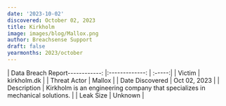 ```yaml
---
date: '2023-10-02'
discovered: October 02, 2023
title: Kirkholm
image: images/blog/Mallox.png
author: Breachsense Support
draft: false
yearmonths: 2023/october
---
```


| Data Breach Report------------:     |:-------------:    | :-----:|
| Victim      | kirkholm.dk      | 
| Threat Actor      | Mallox      | 
| Date Discovered      | Oct 02, 2023      | 
| Description      | Kirkholm is an engineering company that specializes in mechanical solutions.      | 
| Leak Size      | Unknown      | 

